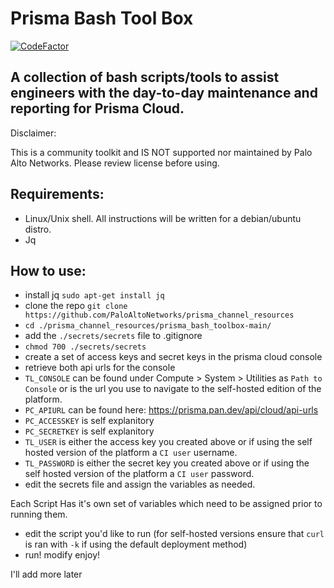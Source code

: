 # Prisma Bash Tool Box
[![CodeFactor](https://www.codefactor.io/repository/github/kyle9021/prisma_channel_resources/badge)](https://www.codefactor.io/repository/github/kyle9021/prisma_channel_resources)


## A collection of bash scripts/tools to assist engineers with the day-to-day maintenance and reporting for Prisma Cloud. 

Disclaimer:

This is a community toolkit and IS NOT supported nor maintained by Palo Alto Networks. Please review license before using. 


## Requirements:

* Linux/Unix shell. All instructions will be written for a debian/ubuntu distro. 
* Jq

## How to use:

* install jq `sudo apt-get install jq`
* clone the repo `git clone https://github.com/PaloAltoNetworks/prisma_channel_resources`
* `cd ./prisma_channel_resources/prisma_bash_toolbox-main/`
* add the `./secrets/secrets` file to .gitignore
* `chmod 700 ./secrets/secrets`
* create a set of access keys and secret keys in the prisma cloud console
* retrieve both api urls for the console 
* `TL_CONSOLE` can be found under Compute > System > Utilities as `Path to Console` or is the url you use to navigate to the self-hosted edition of the platform. 
* `PC_APIURL` can be found here: https://prisma.pan.dev/api/cloud/api-urls
* `PC_ACCESSKEY` is self explanitory
* `PC_SECRETKEY` is self explanitory 
* `TL_USER` is either the access key you created above or if using the self hosted version of the platform a `CI user` username.
* `TL_PASSWORD` is either the secret key you created above or if using the self hosted version of the platform a `CI user` password.
* edit the secrets file and assign the variables as needed. 

Each Script Has it's own set of variables which need to be assigned prior to running them. 

* edit the script you'd like to run (for self-hosted versions ensure that `curl` is ran with `-k` if using the default deployment method)
* run! modify enjoy!


I'll add more later


